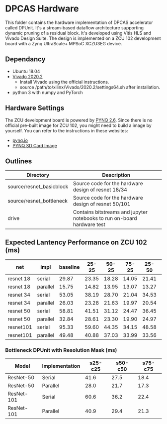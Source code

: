 # DPCAS Hardware

This folder contains the hardware implementation of DPCAS accelerator called DPUnit. It's a stream-based dataflow architecture supporting dynamic pruning of a residual block. It's developed using Vitis HLS and Vivado Design Suite. The design is implemented on a ZCU 102 development board with a Zynq UltraScale+ MPSoC XCZU3EG device.    

## Dependancy 

- Ubuntu 18.04
- [Vivado 2020.2](https://www.xilinx.com/support/download/index.html/content/xilinx/en/downloadNav/vivado-design-tools/archive.html) 
    - Install Vivado using the official instructions. 
    - source /path/to/xilinx/Vivado/2020.2/settings64.sh after installation. 
- python 3 with numpy and PyTorch

## Hardware Settings

The ZCU development board is powered by [PYNQ 2.6](https://pynq.readthedocs.io/en/v2.6.1/index.html).
Since there is no official pre-built image for ZCU 102, you might need to build a image by yourself. You can refer to the instructions in these websites:

- [pynq.io](http://www.pynq.io/board.html)
- [PYNQ SD Card Image](https://pynq.readthedocs.io/en/latest/pynq_sd_card.html)

## Outlines

Directory | Description
----------| -----------
source/resnet_basicblock | Source code for the hardware design of resnet 18/34
source/resnet_bottleneck | Source code for the hardware design of resnet 50/101
drive | Contains bitstreams and jupyter notebooks to run on-board hardware test

## Expected Lantency Performance on ZCU 102 (ms)
| net       | impl     | baseline | 25-25 | 50-25 | 75-25 | 25-50 | 50-50 | 75-50 | 25-75 | 50-75 | 75-75 |
| --------- | -------- | -------- | ----- | ----- | ----- | ----- | ----- | ----- | ----- | ----- | ----- |
| resnet 18 | serial   | 29.87    | 23.35 | 18.28 | 14.05 | 21.41 | 16.89 | 12.47 | 19.71 | 15.04 | 11.22 |
| resnet 18 | parallel | 15.75    | 14.82 | 13.95 | 13.07 | 13.27 | 12.53 | 12.02 | 11.78 | 11.37 | 10.80 |
| resnet 34 | serial   | 53.05    | 38.19 | 28.70 | 21.04 | 34.53 | 25.38 | 18.21 | 31.18 | 22.22 | 15.98 |
| resnet 34 | parallel | 26.03    | 23.28 | 21.63 | 19.97 | 20.54 | 19.00 | 17.70 | 17.51 | 16.36 | 15.08 |
| resnet 50 | serial   | 58.81    | 41.51 | 31.12 | 24.47 | 36.45 | 27.54 | 21.73 | 32.94 | 24.49 | 19.62 |
| resnet 50 | parallel | 32.84    | 28.61 | 23.30 | 19.90 | 24.97 | 23.19 | 21.70 | 22.16 | 20.88 | 19.91 |
| resnet101 | serial   | 95.33    | 59.60 | 44.35 | 34.15 | 48.58 | 36.21 | 28.48 | 39.38 | 30.27 | 24.45 |
| resnet101 | parallel | 49.48    | 40.88 | 37.03 | 33.99 | 33.56 | 30.87 | 28.38 | 28.38 | 26.32 | 24.59 |



### Bottleneck DPUnit with Resolution Mask (ms)
| Model | Implementation | s25-c25 | s50-c50 | s75-c75| 
| --- | --- | --- | --- | --- |
| ResNet-50 | Serial | 41.6 | 27.5 | 18.4 |
| ResNet-50 | Parallel | 28.0 | 21.7 | 17.3 |
| ResNet-101 | Serial | 60.6 | 36.2 | 22.4 |
| ResNet-101 | Parallel | 40.9 | 29.4 | 21.3 |




